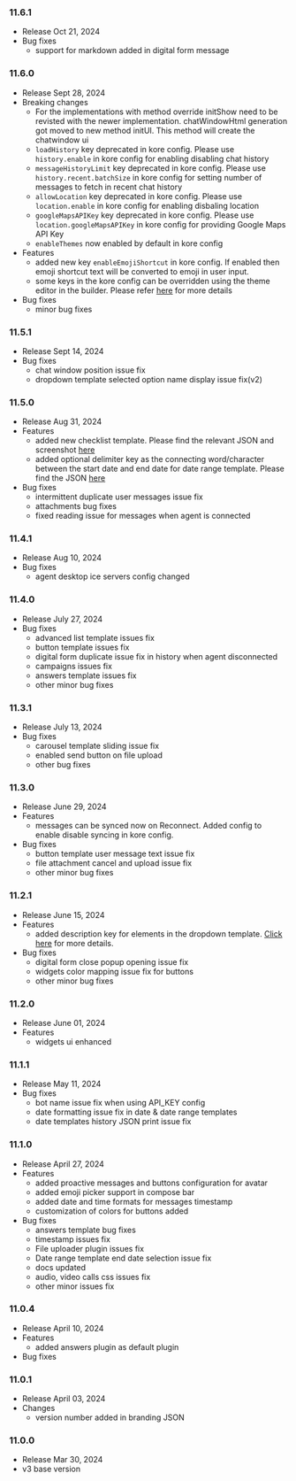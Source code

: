 ### 11.6.1
* Release Oct 21, 2024
* Bug fixes
  * support for markdown added in digital form message

### 11.6.0
* Release Sept 28, 2024
* Breaking changes
  * For the implementations with method override initShow need to be revisted with the newer implementation. chatWindowHtml generation got moved to new method initUI. This method will create the chatwindow ui
  * `loadHistory` key deprecated in kore config. Please use `history.enable` in kore config for enabling disabling chat history
  * `messageHistoryLimit` key deprecated in kore config. Please use `history.recent.batchSize` in kore config for setting number of messages to fetch in recent chat history
  * `allowLocation` key deprecated in kore config. Please use `location.enable` in kore config for enabling disbaling location
  * `googleMapsAPIKey` key deprecated in kore config. Please use `location.googleMapsAPIKey` in kore config for providing Google Maps API Key
  * `enableThemes` now enabled by default in kore config
* Features
  * added new key `enableEmojiShortcut` in kore config. If enabled then emoji shortcut text will be converted to emoji in user input.
  * some keys in the kore config can be overridden using the theme editor in the builder. Please refer [here](https://docs.kore.ai/xo/channels/add-web-mobile-client/#virtual-assistant-theme-design) for more details
* Bug fixes
  * minor bug fixes

### 11.5.1
* Release Sept 14, 2024
* Bug fixes
  * chat window position issue fix
  * dropdown template selected option name display issue fix(v2)

### 11.5.0
* Release Aug 31, 2024
* Features
  * added new checklist template. Please find the relevant JSON and screenshot [here](https://github.com/Koredotcom/web-kore-sdk/tree/v3/dev/docs/templates/checkListTemplate)
  * added optional delimiter key as the connecting word/character between the start date and end date for date range template. Please find the JSON [here](https://github.com/Koredotcom/web-kore-sdk/tree/v3/dev/docs/templates/dateRangePickerTemplate#message-payload)
* Bug fixes
  * intermittent duplicate user messages issue fix
  * attachments bug fixes
  * fixed reading issue for messages when agent is connected

### 11.4.1
* Release Aug 10, 2024
* Bug fixes
  * agent desktop ice servers config changed

### 11.4.0
* Release July 27, 2024
* Bug fixes
  * advanced list template issues fix
  * button template issues fix
  * digital form duplicate issue fix in history when agent disconnected
  * campaigns issues fix
  * answers template issues fix
  * other minor bug fixes

### 11.3.1
* Release July 13, 2024
* Bug fixes
  * carousel template sliding issue fix
  * enabled send button on file upload
  * other bug fixes

### 11.3.0
* Release June 29, 2024
* Features
  * messages can be synced now on Reconnect. Added config to enable disable syncing in kore config. 
* Bug fixes
  * button template user message text issue fix
  * file attachment cancel and upload issue fix
  * other minor bug fixes

### 11.2.1
* Release June 15, 2024
* Features
  * added description key for elements in the dropdown template. [Click here](https://github.com/Koredotcom/web-kore-sdk/tree/v3/dev/docs/templates/dropdownTemplate) for more details.
* Bug fixes
  * digital form close popup opening issue fix
  * widgets color mapping issue fix for buttons
  * other minor bug fixes

### 11.2.0
* Release June 01, 2024
* Features
  * widgets ui enhanced

### 11.1.1
* Release May 11, 2024
* Bug fixes
  * bot name issue fix when using API_KEY config
  * date formatting issue fix in date & date range templates
  * date templates history JSON print issue fix

### 11.1.0
* Release April 27, 2024
* Features
  * added proactive messages and buttons configuration for avatar
  * added emoji picker support in compose bar
  * added date and time formats for messages timestamp
  * customization of colors for buttons added
* Bug fixes
  * answers template bug fixes
  * timestamp issues fix
  * File uploader plugin issues fix
  * Date range template end date selection issue fix
  * docs updated
  * audio, video calls css issues fix
  * other minor issues fix

### 11.0.4

* Release April 10, 2024
* Features
  * added answers plugin as default plugin
* Bug fixes

### 11.0.1

* Release April 03, 2024
* Changes
  * version number added in branding JSON

### 11.0.0

* Release Mar 30, 2024
* v3 base version